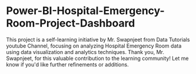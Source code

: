 # Power-BI-Hospital-Emergency-Room-Project-Dashboard
This project is a self-learning initiative by Mr. Swapnjeet from Data Tutorials youtube Channel, focusing on analyzing Hospital Emergency Room data using data visualization and analytics techniques. Thank you, Mr. Swapnjeet, for this valuable contribution to the learning community! Let me know if you'd like further refinements or additions.

